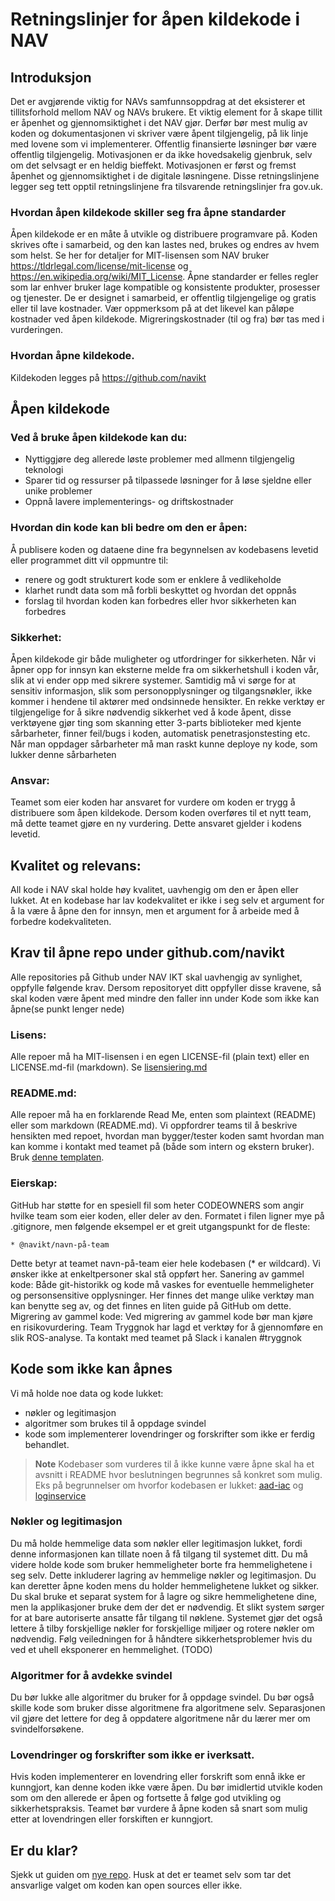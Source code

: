 Retningslinjer for åpen kildekode i NAV
====================

## Introduksjon
Det er avgjørende viktig for NAVs samfunnsoppdrag at det eksisterer et tillitsforhold mellom NAV og NAVs brukere. Et viktig element for å skape tillit er åpenhet og gjennomsiktighet i det NAV gjør. Derfør bør mest mulig av koden og dokumentasjonen vi skriver være åpent tilgjengelig, på lik linje med lovene som vi implementerer. Offentlig finansierte løsninger bør være offentlig tilgjengelig. Motivasjonen er da ikke hovedsakelig gjenbruk, selv om det selvsagt er en heldig bieffekt. Motivasjonen er først og fremst åpenhet og gjennomsiktighet i de digitale løsningene.  Disse retningslinjene legger seg tett opptil retningslinjene fra tilsvarende retningslinjer fra gov.uk.

### Hvordan åpen kildekode skiller seg fra åpne standarder
Åpen kildekode er en måte å utvikle og distribuere programvare på. Koden skrives ofte i samarbeid, og den kan lastes ned, brukes og endres av hvem som helst. Se her for detaljer for MIT-lisensen som NAV bruker https://tldrlegal.com/license/mit-license og https://en.wikipedia.org/wiki/MIT_License.
Åpne standarder er felles regler som lar enhver bruker lage kompatible og konsistente produkter, prosesser og tjenester. De er designet i samarbeid, er offentlig tilgjengelige og gratis eller til lave kostnader. Vær oppmerksom på at det likevel kan påløpe kostnader ved åpen kildekode. Migreringskostnader (til og fra) bør tas med i vurderingen.

### Hvordan åpne kildekode.
Kildekoden legges på https://github.com/navikt

## Åpen kildekode 

### Ved å bruke åpen kildekode kan du:
* Nyttiggjøre deg allerede løste problemer med allmenn tilgjengelig teknologi
* Sparer tid og ressurser på tilpassede løsninger for å løse sjeldne eller unike problemer
* Oppnå lavere implementerings- og driftskostnader

 
### Hvordan din kode kan bli bedre om den er åpen:
Å publisere koden og dataene dine fra begynnelsen av kodebasens levetid eller programmet ditt vil oppmuntre til:
* renere og godt strukturert kode som er enklere å vedlikeholde
* klarhet rundt data som må forbli beskyttet og hvordan det oppnås
* forslag til hvordan koden kan forbedres eller hvor sikkerheten kan forbedres

### Sikkerhet: 
Åpen kildekode gir både muligheter og utfordringer for sikkerheten. Når vi åpner opp for innsyn kan eksterne melde fra om sikkerhetshull i koden vår, slik at vi ender opp med sikrere systemer. Samtidig må vi sørge for at sensitiv informasjon, slik som personopplysninger og tilgangsnøkler, ikke kommer i hendene til aktører med ondsinnede hensikter. En rekke verktøy er tilgjengelige for å sikre nødvendig sikkerhet ved å kode åpent, disse verktøyene gjør ting som skanning etter 3-parts biblioteker med kjente sårbarheter, finner feil/bugs i koden, automatisk penetrasjonstesting etc. Når man oppdager sårbarheter må man raskt kunne deploye ny kode, som lukker denne sårbarheten

### Ansvar: 
Teamet som eier koden har ansvaret for vurdere om koden er trygg å distribuere som åpen kildekode. Dersom koden overføres til et nytt team, må dette teamet gjøre en ny vurdering. Dette ansvaret gjelder i kodens levetid. 

## Kvalitet og relevans: 
All kode i NAV skal holde høy kvalitet, uavhengig om den er åpen eller lukket. At en kodebase har lav kodekvalitet er ikke i seg selv et argument for å la være å åpne den for innsyn, men et argument for å arbeide med å forbedre kodekvaliteten. 

## Krav til åpne repo under github.com/navikt
Alle repositories på Github under NAV IKT skal uavhengig av synlighet, oppfylle følgende krav. 
Dersom repositoryet ditt oppfyller disse kravene, så skal koden være åpent med mindre den faller inn under Kode som ikke kan åpne(se punkt lenger nede)

### Lisens: 
Alle repoer må ha MIT-lisensen i en egen LICENSE-fil (plain text) eller en LICENSE.md-fil (markdown). Se [lisensiering.md](LISENSIERING.md)

### README.md: 
Alle repoer må ha en forklarende Read Me, enten som plaintext (README) eller som markdown (README.md). Vi oppfordrer teams til å beskrive hensikten med repoet, hvordan man bygger/tester koden samt hvordan man kan komme i kontakt med teamet på (både som intern og ekstern bruker). Bruk [denne templaten](README.template.md).

### Eierskap: 
GitHub har støtte for en spesiell fil som heter CODEOWNERS som angir hvilke team som eier koden, eller deler av den. Formatet i filen ligner mye på .gitignore, men følgende eksempel er et greit utgangspunkt for de fleste:
```
* @navikt/navn-på-team
```
Dette betyr at teamet navn-på-team eier hele kodebasen (* er wildcard). Vi ønsker ikke at enkeltpersoner skal stå oppført her.
Sanering av gammel kode: 
Både git-historikk og kode må vaskes for eventuelle hemmeligheter og personsensitive opplysninger. Her finnes det mange ulike verktøy man kan benytte seg av, og det finnes en liten guide på GitHub om dette.
Migrering av gammel kode: 
Ved migrering av gammel kode bør man kjøre en risikovurdering. Team Tryggnok har lagd et verktøy for å gjennomføre en slik ROS-analyse. Ta kontakt med teamet på Slack i kanalen #tryggnok
 
## Kode som ikke kan åpnes
Vi må holde noe data og kode lukket:
* nøkler og legitimasjon
* algoritmer som brukes til å oppdage svindel
* kode som implementerer lovendringer og forskrifter som ikke er ferdig behandlet.

> **Note**
> Kodebaser som vurderes til å ikke kunne være åpne skal ha et avsnitt i README hvor beslutningen begrunnes så konkret som mulig.
> Eks på begrunnelser om hvorfor kodebasen er lukket: [aad-iac](https://github.com/navikt/aad-iac) og [loginservice](https://github.com/navikt/loginservice)

### Nøkler og legitimasjon
Du må holde hemmelige data som nøkler eller legitimasjon lukket, fordi denne informasjonen kan tillate noen å få tilgang til systemet ditt. Du må videre holde kode som bruker hemmeligheter borte fra hemmelighetene i seg selv. Dette inkluderer lagring av hemmelige nøkler og legitimasjon. Du kan deretter åpne koden mens du holder hemmelighetene lukket og sikker. Du skal bruke et separat system for å lagre og sikre hemmelighetene dine, men la applikasjoner bruke dem der det er nødvendig. Et slikt system sørger for at bare autoriserte ansatte får tilgang til nøklene. Systemet gjør det også lettere å tilby forskjellige nøkler for forskjellige miljøer og rotere nøkler om nødvendig.
Følg veiledningen for å håndtere sikkerhetsproblemer hvis du ved et uhell eksponerer en hemmelighet. (TODO)

### Algoritmer for å avdekke svindel
Du bør lukke alle algoritmer du bruker for å oppdage svindel. Du bør også skille kode som bruker disse algoritmene fra algoritmene selv. Separasjonen vil gjøre det lettere for deg å oppdatere algoritmene når du lærer mer om svindelforsøkene.
 
### Lovendringer og forskrifter som ikke er iverksatt.
Hvis koden implementerer en lovendring eller forskrift som ennå ikke er kunngjort, kan denne koden ikke være åpen. Du bør imidlertid utvikle koden som om den allerede er åpen og fortsette å følge god utvikling og sikkerhetspraksis. Teamet bør vurdere å åpne koden så snart som mulig etter at lovendringen eller forskiften er kunngjort.


## Er du klar?
Sjekk ut guiden om [nye repo](guider/nye-repo.md). Husk at det er teamet selv som tar det ansvarlige valget om koden kan open sources eller ikke.
